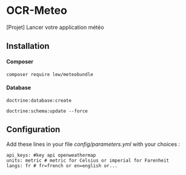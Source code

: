 # OCR-Meteo
[Projet] Lancer votre application météo

## Installation

#### Composer 

```composer require lew/meteobundle```

#### Database


```
doctrine:database:create
```


```
doctrine:schema:update --force
```

## Configuration

Add these lines in your file *config/parameters.yml* with your choices :

```
api_keys: #key api openweathermap
units: metric # metric for Celsius or imperial for Farenheit 
langs: fr # fr=french or en=english or...
```